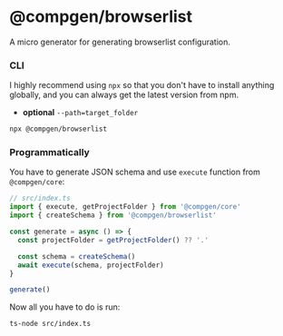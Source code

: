 # @compgen/browserlist

A micro generator for generating browserlist configuration.

### CLI

I highly recommend using `npx` so that you don't have to install anything globally, and you can always get the latest version from npm.

- **optional** `--path=target_folder`

```bash
npx @compgen/browserlist
```

### Programmatically

You have to generate JSON schema and use `execute` function from `@compgen/core`:

```ts
// src/index.ts
import { execute, getProjectFolder } from '@compgen/core'
import { createSchema } from '@compgen/browserlist'

const generate = async () => {
  const projectFolder = getProjectFolder() ?? '.'

  const schema = createSchema()
  await execute(schema, projectFolder)
}

generate()
```

Now all you have to do is run:

```
ts-node src/index.ts
```
